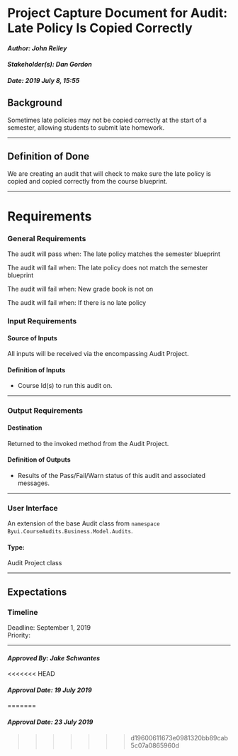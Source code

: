# Project Capture Document for Audit: Late Policy Is Copied Correctly
#### *Author: John Reiley*
#### *Stakeholder(s): Dan Gordon*
#### *Date: 2019 July 8, 15:55*

## Background

Sometimes late policies may not be copied correctly at the start of a semester, allowing students to submit late homework.

-----

## Definition of Done

We are creating an audit that will check to make sure the late policy is copied and copied correctly from the course blueprint.

-----

# Requirements

### General Requirements
The audit will pass when: The late policy matches the semester blueprint

The audit will fail when: The late policy does not match the semester blueprint 

The audit will fail when: New grade book is not on
 
The audit will fail when: If there is no late policy
<!--The audit will warn when: "Auto apply" is enabled but there is no point deduction for late or unsubmitted work-->

### Input Requirements
#### Source of Inputs
All inputs will be received via the encompassing Audit Project.

#### Definition of Inputs
<!-- TBD: do not fill out just yet -->
- Course Id(s) to run this audit on.
---

### Output Requirements
#### Destination
Returned to the invoked method from the Audit Project.

#### Definition of Outputs
<!-- TBD: do not fill out just yet -->
- Results of the Pass/Fail/Warn status of this audit and associated messages.
---

### User Interface
An extension of the base Audit class from `namespace Byui.CourseAudits.Business.Model.Audits`.
#### Type:
Audit Project class

-----

## Expectations
### Timeline
Deadline: September 1, 2019   
Priority: 
<!-- What is the deadline? 2019 Sep 1? -->
<!-- What priority is this audit? -->

-----

#### *Approved By: Jake Schwantes* 
<<<<<<< HEAD
#### *Approval Date: 19 July 2019*
=======
#### *Approval Date: 23 July 2019*
>>>>>>> d19600611673e0981320bb89cab5c07a0865960d
